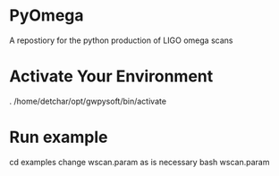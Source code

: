 # PyOmega
A repostiory for the python production of LIGO omega scans


# Activate Your Environment
. /home/detchar/opt/gwpysoft/bin/activate

# Run example
cd examples
change wscan.param as is necessary
bash wscan.param
